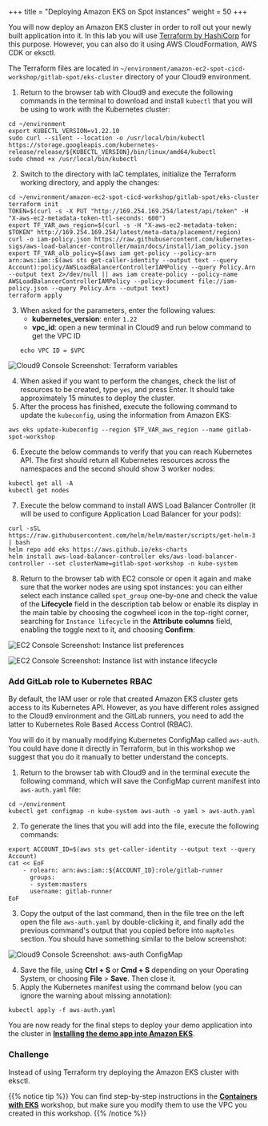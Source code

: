 +++
title = "Deploying Amazon EKS on Spot instances"
weight = 50
+++

You will now deploy an Amazon EKS cluster in order to roll out your newly built application into it. In this lab you will use [Terraform by HashiCorp](https://www.terraform.io/) for this purpose. However, you can also do it using AWS CloudFormation, AWS CDK or eksctl.

The Terraform files are located in `~/environment/amazon-ec2-spot-cicd-workshop/gitlab-spot/eks-cluster` directory of your Cloud9 environment.

1. Return to the browser tab with Cloud9 and execute the following commands in the terminal to download and install `kubectl` that you will be using to work with the Kubernetes cluster:
```
cd ~/environment
export KUBECTL_VERSION=v1.22.10
sudo curl --silent --location -o /usr/local/bin/kubectl https://storage.googleapis.com/kubernetes-release/release/${KUBECTL_VERSION}/bin/linux/amd64/kubectl
sudo chmod +x /usr/local/bin/kubectl
```

2. Switch to the directory with IaC templates, initialize the Terraform working directory, and apply the changes:
```
cd ~/environment/amazon-ec2-spot-cicd-workshop/gitlab-spot/eks-cluster
terraform init
TOKEN=$(curl -s -X PUT "http://169.254.169.254/latest/api/token" -H "X-aws-ec2-metadata-token-ttl-seconds: 600")
export TF_VAR_aws_region=$(curl -s -H "X-aws-ec2-metadata-token: $TOKEN" http://169.254.169.254/latest/meta-data/placement/region)
curl -o iam-policy.json https://raw.githubusercontent.com/kubernetes-sigs/aws-load-balancer-controller/main/docs/install/iam_policy.json
export TF_VAR_alb_policy=$(aws iam get-policy --policy-arn arn:aws:iam::$(aws sts get-caller-identity --output text --query Account):policy/AWSLoadBalancerControllerIAMPolicy --query Policy.Arn --output text 2>/dev/null || aws iam create-policy --policy-name AWSLoadBalancerControllerIAMPolicy --policy-document file://iam-policy.json --query Policy.Arn --output text)
terraform apply
```

3. When asked for the parameters, enter the following values:
    * **kubernetes_version**: enter `1.22`
    * **vpc_id**: open a new terminal in Cloud9 and run below command to get the VPC ID
    ```
    echo VPC ID = $VPC
    ```

![Cloud9 Console Screenshot: Terraform variables](/images/gitlab-spot/Cloud9-TerraformVars.png)

4. When asked if you want to perform the changes, check the list of resources to be created, type `yes`, and press Enter. It should take approximately 15 minutes to deploy the cluster.
5. After the process has finished, execute the following command to update the `kubeconfig`, using the information from Amazon EKS:
```
aws eks update-kubeconfig --region $TF_VAR_aws_region --name gitlab-spot-workshop
```

6. Execute the below commands to verify that you can reach Kubernetes API. The first should return all Kubernetes resources across the namespaces and the second should show 3 worker nodes:
```
kubectl get all -A
kubectl get nodes
```
7. Execute the below command to install AWS Load Balancer Controller (it will be used to configure Application Load Balancer for your pods):
```
curl -sSL https://raw.githubusercontent.com/helm/helm/master/scripts/get-helm-3 | bash
helm repo add eks https://aws.github.io/eks-charts
helm install aws-load-balancer-controller eks/aws-load-balancer-controller --set clusterName=gitlab-spot-workshop -n kube-system
```

8. Return to the browser tab with EC2 console or open it again and make sure that the worker nodes are using spot instances: you can either select each instance called `spot_group` one-by-one and check the value of the **Lifecycle** field in the description tab below or enable its display in the main table by choosing the cogwheel icon in the top-right corner, searching for `Instance lifecycle` in the **Attribute columns** field, enabling the toggle next to it, and choosing **Confirm**:

![EC2 Console Screenshot: Instance list preferences](/images/gitlab-spot/AWSConsole-EC2Preferences.png)

![EC2 Console Screenshot: Instance list with instance lifecycle](/images/gitlab-spot/AWSConsole-EC2InstancesLifecycle.png)

### Add GitLab role to Kubernetes RBAC
By default, the IAM user or role that created Amazon EKS cluster gets access to its Kubernetes API. However, as you have different roles assigned to the Cloud9 environment and the GitLab runners, you need to add the latter to Kubernetes Role Based Access Control (RBAC).

You will do it by manually modifying Kubernetes ConfigMap called `aws-auth`. You could have done it directly in Terraform, but in this workshop we suggest that you do it manually to better understand the concepts.

1. Return to the browser tab with Cloud9 and in the terminal execute the following command, which will save the ConfigMap current manifest into `aws-auth.yaml` file:
```
cd ~/environment
kubectl get configmap -n kube-system aws-auth -o yaml > aws-auth.yaml
```

2. To generate the lines that you will add into the file, execute the following commands:
```
export ACCOUNT_ID=$(aws sts get-caller-identity --output text --query Account)
cat << EoF
    - rolearn: arn:aws:iam::${ACCOUNT_ID}:role/gitlab-runner
      groups:
      - system:masters
      username: gitlab-runner
EoF
```

3. Copy the output of the last command, then in the file tree on the left open the file `aws-auth.yaml` by double-clicking it, and finally add the previous command's output that you copied before into `mapRoles` section. You should have something similar to the below screenshot:

![Cloud9 Console Screenshot: aws-auth ConfigMap](/images/gitlab-spot/Cloud9-AWSAuth.png)

4. Save the file, using **Ctrl + S** or **Cmd + S** depending on your Operating System, or choosing **File** > **Save**. Then close it.
5. Apply the Kubernetes manifest using the command below (you can ignore the warning about missing annotation):

```
kubectl apply -f aws-auth.yaml
```

You are now ready for the final steps to deploy your demo application into the cluster in [**Installing the demo app into Amazon EKS**](lab5.html).

### Challenge

Instead of using Terraform try deploying the Amazon EKS cluster with eksctl.

{{% notice tip %}}
You can find step-by-step instructions in the [**Containers with EKS**](/using_ec2_spot_instances_with_eks/020_eksctl.html) workshop, but make sure you modify them to use the VPC you created in this workshop.
{{% /notice %}}